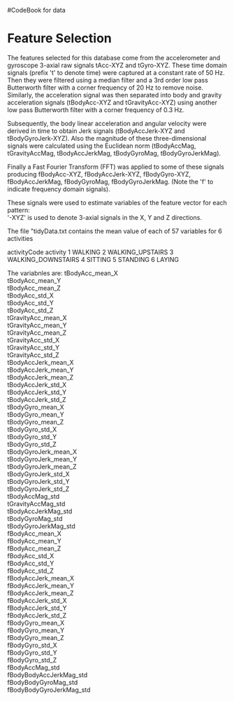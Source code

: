 #CodeBook for data

Feature Selection 
=================

The features selected for this database come from the accelerometer and gyroscope 3-axial raw signals tAcc-XYZ and tGyro-XYZ. These time domain signals (prefix 't' to denote time) were captured at a constant rate of 50 Hz. Then they were filtered using a median filter and a 3rd order low pass Butterworth filter with a corner frequency of 20 Hz to remove noise. Similarly, the acceleration signal was then separated into body and gravity acceleration signals (tBodyAcc-XYZ and tGravityAcc-XYZ) using another low pass Butterworth filter with a corner frequency of 0.3 Hz. 

Subsequently, the body linear acceleration and angular velocity were derived in time to obtain Jerk signals (tBodyAccJerk-XYZ and tBodyGyroJerk-XYZ). Also the magnitude of these three-dimensional signals were calculated using the Euclidean norm (tBodyAccMag, tGravityAccMag, tBodyAccJerkMag, tBodyGyroMag, tBodyGyroJerkMag). 

Finally a Fast Fourier Transform (FFT) was applied to some of these signals producing fBodyAcc-XYZ, fBodyAccJerk-XYZ, fBodyGyro-XYZ, fBodyAccJerkMag, fBodyGyroMag, fBodyGyroJerkMag. (Note the 'f' to indicate frequency domain signals). 

These signals were used to estimate variables of the feature vector for each pattern:  
'-XYZ' is used to denote 3-axial signals in the X, Y and Z directions.

The file "tidyData.txt contains the mean value of each of 57 variables for 6 activities

activityCode activity
1            WALKING
2            WALKING_UPSTAIRS
3            WALKING_DOWNSTAIRS
4            SITTING
5            STANDING
6            LAYING

The variabnles are:
tBodyAcc_mean_X          
tBodyAcc_mean_Y          
tBodyAcc_mean_Z          
tBodyAcc_std_X           
tBodyAcc_std_Y           
tBodyAcc_std_Z           
tGravityAcc_mean_X       
tGravityAcc_mean_Y       
tGravityAcc_mean_Z       
tGravityAcc_std_X        
tGravityAcc_std_Y        
tGravityAcc_std_Z        
tBodyAccJerk_mean_X      
tBodyAccJerk_mean_Y      
tBodyAccJerk_mean_Z      
tBodyAccJerk_std_X       
tBodyAccJerk_std_Y       
tBodyAccJerk_std_Z       
tBodyGyro_mean_X         
tBodyGyro_mean_Y         
tBodyGyro_mean_Z         
tBodyGyro_std_X          
tBodyGyro_std_Y          
tBodyGyro_std_Z          
tBodyGyroJerk_mean_X     
tBodyGyroJerk_mean_Y     
tBodyGyroJerk_mean_Z     
tBodyGyroJerk_std_X      
tBodyGyroJerk_std_Y      
tBodyGyroJerk_std_Z      
tBodyAccMag_std          
tGravityAccMag_std       
tBodyAccJerkMag_std      
tBodyGyroMag_std         
tBodyGyroJerkMag_std     
fBodyAcc_mean_X          
fBodyAcc_mean_Y          
fBodyAcc_mean_Z          
fBodyAcc_std_X           
fBodyAcc_std_Y           
fBodyAcc_std_Z           
fBodyAccJerk_mean_X      
fBodyAccJerk_mean_Y      
fBodyAccJerk_mean_Z      
fBodyAccJerk_std_X       
fBodyAccJerk_std_Y       
fBodyAccJerk_std_Z       
fBodyGyro_mean_X         
fBodyGyro_mean_Y         
fBodyGyro_mean_Z         
fBodyGyro_std_X          
fBodyGyro_std_Y          
fBodyGyro_std_Z          
fBodyAccMag_std          
fBodyBodyAccJerkMag_std  
fBodyBodyGyroMag_std     
fBodyBodyGyroJerkMag_std 

